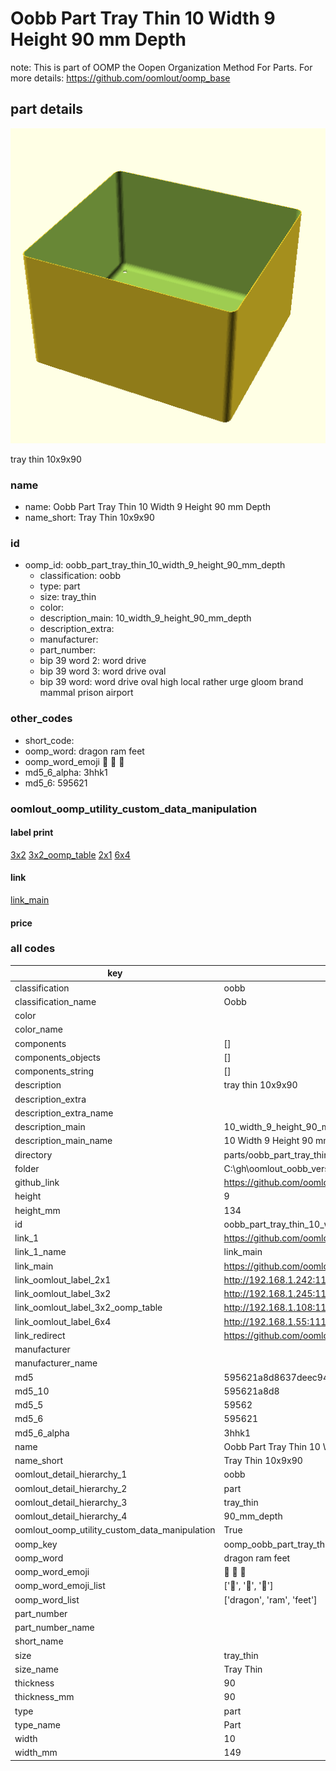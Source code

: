# Oobb Part Tray Thin 10 Width 9 Height 90 mm Depth  

note: This is part of OOMP the Oopen Organization Method For Parts. For more details: https://github.com/oomlout/oomp_base

##  part details
  

[![](3dpr.png)](3dpr.png)

tray thin 10x9x90



### name
* name: Oobb Part Tray Thin 10 Width 9 Height 90 mm Depth
* name_short: Tray Thin 10x9x90 
### id
* oomp_id: oobb_part_tray_thin_10_width_9_height_90_mm_depth
  * classification: oobb
  * type: part
  * size: tray_thin
  * color: 
  * description_main: 10_width_9_height_90_mm_depth
  * description_extra: 
  * manufacturer: 
  * part_number: 
  * bip 39 word 2: word drive
  * bip 39 word 3: word drive oval
  * bip 39 word: word drive oval high local rather urge gloom brand mammal prison airport

### other_codes
* short_code: 
* oomp_word: dragon ram feet
* oomp_word_emoji :dragon: :ram: :feet:
* md5_6_alpha: 3hhk1
* md5_6: 595621






### oomlout_oomp_utility_custom_data_manipulation
#### label print
[3x2](http://192.168.1.245:1112/?label=oomp%203hhk1)
[3x2_oomp_table](http://192.168.1.108:1112/?label=oomp%203hhk1)
[2x1](http://192.168.1.242:1112/?label=oomp%203hhk1)
[6x4](http://192.168.1.55:1112/?label=oomp%203hhk1)    

#### link

[link_main](https://github.com/oomlout/oomlout_oobb_version_4_generated_parts/tree/main/navigation_oomp/oobb/part/tray_thin/10_width_9_height_90_mm_depth/part)                              

#### price







### all codes 
| key | value |  
| --- | --- |  
| classification | oobb |  
| classification_name | Oobb |  
| color |  |  
| color_name |  |  
| components | [] |  
| components_objects | [] |  
| components_string | [] |  
| description | tray thin 10x9x90 |  
| description_extra |  |  
| description_extra_name |  |  
| description_main | 10_width_9_height_90_mm_depth |  
| description_main_name | 10 Width 9 Height 90 mm Depth |  
| directory | parts/oobb_part_tray_thin_10_width_9_height_90_mm_depth |  
| folder | C:\gh\oomlout_oobb_version_4_generated_parts\parts\oobb_part_tray_thin_10_width_9_height_90_mm_depth |  
| github_link | https://github.com/oomlout/oomlout_oomp_part_src/tree/main/parts/oobb_part_tray_thin_10_width_9_height_90_mm_depth |  
| height | 9 |  
| height_mm | 134 |  
| id | oobb_part_tray_thin_10_width_9_height_90_mm_depth |  
| link_1 | https://github.com/oomlout/oomlout_oobb_version_4_generated_parts/tree/main/navigation_oomp/oobb/part/tray_thin/10_width_9_height_90_mm_depth/part |  
| link_1_name | link_main |  
| link_main | https://github.com/oomlout/oomlout_oobb_version_4_generated_parts/tree/main/navigation_oomp/oobb/part/tray_thin/10_width_9_height_90_mm_depth/part |  
| link_oomlout_label_2x1 | http://192.168.1.242:1112/?label=oomp%203hhk1 |  
| link_oomlout_label_3x2 | http://192.168.1.245:1112/?label=oomp%203hhk1 |  
| link_oomlout_label_3x2_oomp_table | http://192.168.1.108:1112/?label=oomp%203hhk1 |  
| link_oomlout_label_6x4 | http://192.168.1.55:1112/?label=oomp%203hhk1 |  
| link_redirect | https://github.com/oomlout/oomlout_oobb_version_4_generated_parts/tree/main/parts/oobb_tray_thin_10_09_90 |  
| manufacturer |  |  
| manufacturer_name |  |  
| md5 | 595621a8d8637deec941a6b93b50d7eb |  
| md5_10 | 595621a8d8 |  
| md5_5 | 59562 |  
| md5_6 | 595621 |  
| md5_6_alpha | 3hhk1 |  
| name | Oobb Part Tray Thin 10 Width 9 Height 90 mm Depth |  
| name_short | Tray Thin 10x9x90  |  
| oomlout_detail_hierarchy_1 | oobb |  
| oomlout_detail_hierarchy_2 | part |  
| oomlout_detail_hierarchy_3 | tray_thin |  
| oomlout_detail_hierarchy_4 | 90_mm_depth |  
| oomlout_oomp_utility_custom_data_manipulation | True |  
| oomp_key | oomp_oobb_part_tray_thin_10_width_9_height_90_mm_depth |  
| oomp_word | dragon ram feet |  
| oomp_word_emoji | :dragon: :ram: :feet: |  
| oomp_word_emoji_list | [':dragon:', ':ram:', ':feet:'] |  
| oomp_word_list | ['dragon', 'ram', 'feet'] |  
| part_number |  |  
| part_number_name |  |  
| short_name |  |  
| size | tray_thin |  
| size_name | Tray Thin |  
| thickness | 90 |  
| thickness_mm | 90 |  
| type | part |  
| type_name | Part |  
| width | 10 |  
| width_mm | 149 |  
